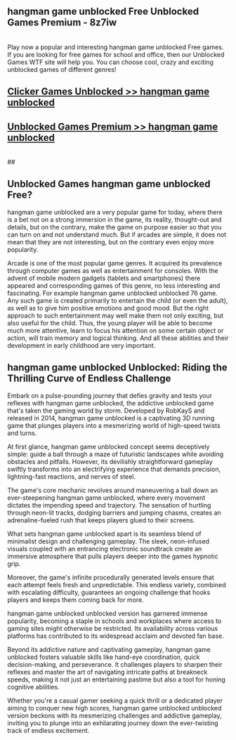 ## hangman game unblocked Free Unblocked Games Premium - 8z7iw <br>
<br>
Play now a popular and interesting hangman game unblocked Free games. If you are looking for free games for school and office, then our Unblocked Games WTF site will help you. You can choose cool, crazy and exciting unblocked games of different genres!


##  [Clicker Games Unblocked >> hangman game unblocked](http://freeplayer.one?title=hangman_game_unblocked&ref=05)

##  [Unblocked Games Premium >> hangman game unblocked](http://freeplayer.one?title=hangman_game_unblocked&ref=05)
  <br>
  ##



## Unblocked Games hangman game unblocked Free?

hangman game unblocked are a very popular game for today, where there is a bet not on a strong immersion in the game, its reality, thought-out and details, but on the contrary, make the game on purpose easier so that you can turn on and not understand much. But if arcades are simple, it does not mean that they are not interesting, but on the contrary even enjoy more popularity.

Arcade is one of the most popular game genres. It acquired its prevalence through computer games as well as entertainment for consoles. With the advent of mobile modern gadgets (tablets and smartphones) there appeared and corresponding games of this genre, no less interesting and fascinating. For example hangman game unblocked unblocked 76 game. Any such game is created primarily to entertain the child (or even the adult), as well as to give him positive emotions and good mood. But the right approach to such entertainment may well make them not only exciting, but also useful for the child. Thus, the young player will be able to become much more attentive, learn to focus his attention on some certain object or action, will train memory and logical thinking. And all these abilities and their development in early childhood are very important.

##  hangman game unblocked Unblocked: Riding the Thrilling Curve of Endless Challenge

Embark on a pulse-pounding journey that defies gravity and tests your reflexes with hangman game unblocked, the addictive unblocked game that's taken the gaming world by storm. Developed by RobKayS and released in 2014, hangman game unblocked is a captivating 3D running game that plunges players into a mesmerizing world of high-speed twists and turns.

At first glance, hangman game unblocked concept seems deceptively simple: guide a ball through a maze of futuristic landscapes while avoiding obstacles and pitfalls. However, its devilishly straightforward gameplay swiftly transforms into an electrifying experience that demands precision, lightning-fast reactions, and nerves of steel.

The game's core mechanic revolves around maneuvering a ball down an ever-steepening hangman game unblocked, where every movement dictates the impending speed and trajectory. The sensation of hurtling through neon-lit tracks, dodging barriers and jumping chasms, creates an adrenaline-fueled rush that keeps players glued to their screens.

What sets hangman game unblocked apart is its seamless blend of minimalist design and challenging gameplay. The sleek, neon-infused visuals coupled with an entrancing electronic soundtrack create an immersive atmosphere that pulls players deeper into the games hypnotic grip.

Moreover, the game's infinite procedurally generated levels ensure that each attempt feels fresh and unpredictable. This endless variety, combined with escalating difficulty, guarantees an ongoing challenge that hooks players and keeps them coming back for more.

hangman game unblocked unblocked version has garnered immense popularity, becoming a staple in schools and workplaces where access to gaming sites might otherwise be restricted. Its availability across various platforms has contributed to its widespread acclaim and devoted fan base.

Beyond its addictive nature and captivating gameplay, hangman game unblocked fosters valuable skills like hand-eye coordination, quick decision-making, and perseverance. It challenges players to sharpen their reflexes and master the art of navigating intricate paths at breakneck speeds, making it not just an entertaining pastime but also a tool for honing cognitive abilities.

Whether you're a casual gamer seeking a quick thrill or a dedicated player aiming to conquer new high scores, hangman game unblocked unblocked version beckons with its mesmerizing challenges and addictive gameplay, inviting you to plunge into an exhilarating journey down the ever-twisting track of endless excitement.